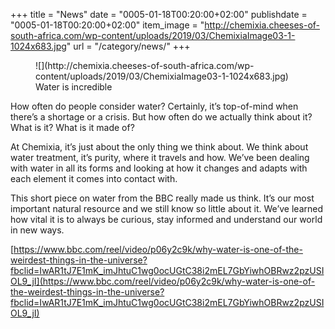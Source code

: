 +++
title = "News"
date = "0005-01-18T00:20:00+02:00"
publishdate = "0005-01-18T00:20:00+02:00"
item_image = "http://chemixia.cheeses-of-south-africa.com/wp-content/uploads/2019/03/ChemixiaImage03-1-1024x683.jpg"
url = "/category/news/"
+++

<figure class="wp-block-image">![](http://chemixia.cheeses-of-south-africa.com/wp-content/uploads/2019/03/ChemixiaImage03-1-1024x683.jpg)

<figcaption>Water is incredible</figcaption>

</figure>

How often do people consider water? Certainly, it’s top-of-mind when there’s a shortage or a crisis. But how often do we actually think about it? What is it? What is it made of?

At Chemixia, it’s just about the only thing we think about. We think about water treatment, it’s purity, where it travels and how. We’ve been dealing with water in all its forms and looking at how it changes and adapts with each element it comes into contact with.

This short piece on water from the BBC really made us think. It’s our most important natural resource and we still know so little about it. We’ve learned how vital it is to always be curious, stay informed and understand our world in new ways.

[https://www.bbc.com/reel/video/p06y2c9k/why-water-is-one-of-the-weirdest-things-in-the-universe?fbclid=IwAR1tJ7E1mK_imJhtuC1wg0ocUGtC38i2mEL7GbYiwhOBRwz2pzUSIOL9_jI](https://www.bbc.com/reel/video/p06y2c9k/why-water-is-one-of-the-weirdest-things-in-the-universe?fbclid=IwAR1tJ7E1mK_imJhtuC1wg0ocUGtC38i2mEL7GbYiwhOBRwz2pzUSIOL9_jI)
